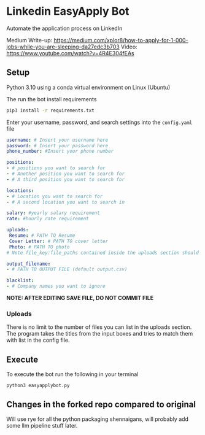 # Linkedin EasyApply Bot
Automate the application process on LinkedIn

Medium Write-up: https://medium.com/xplor8/how-to-apply-for-1-000-jobs-while-you-are-sleeping-da27edc3b703
Video: https://www.youtube.com/watch?v=4R4E304fEAs

## Setup 

Python 3.10 using a conda virtual environment on Linux (Ubuntu)

The run the bot install requirements
```bash
pip3 install -r requirements.txt
```

Enter your username, password, and search settings into the `config.yaml` file

```yaml
username: # Insert your username here
password: # Insert your password here
phone_number: #Insert your phone number

positions:
- # positions you want to search for
- # Another position you want to search for
- # A third position you want to search for

locations:
- # Location you want to search for
- # A second location you want to search in 

salary: #yearly salary requirement 
rate: #hourly rate requirement 

uploads:
 Resume: # PATH TO Resume 
 Cover Letter: # PATH TO cover letter
 Photo: # PATH TO photo
# Note file_key:file_paths contained inside the uploads section should be written without a dash ('-') 

output_filename:
- # PATH TO OUTPUT FILE (default output.csv)

blacklist:
- # Company names you want to ignore
```
__NOTE: AFTER EDITING SAVE FILE, DO NOT COMMIT FILE__

### Uploads

There is no limit to the number of files you can list in the uploads section. 
The program takes the titles from the input boxes and tries to match them with 
list in the config file.

## Execute

To execute the bot run the following in your terminal
```
python3 easyapplybot.py
```

## Changes in the forked repo compared to original
Will use rye for all the python packaging shennaigans, will probably add some llm pipeline stuff later.

